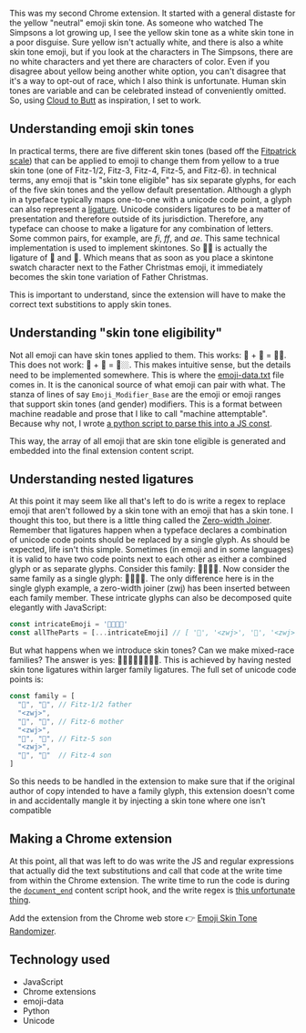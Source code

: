 This was my second Chrome extension. It started with a general distaste for the yellow "neutral" emoji skin tone. As someone who watched The Simpsons a lot growing up, I see the yellow skin tone as a white skin tone in a poor disguise. Sure yellow isn't actually white, and there is also a white skin tone emoji, but if you look at the characters in The Simpsons, there are no white characters and yet there are characters of color. Even if you disagree about yellow being another white option, you can't disagree that it's a way to opt-out of race, which I also think is unfortunate. Human skin tones are variable and can be celebrated instead of conveniently omitted. So, using [Cloud to Butt](https://github.com/panicsteve/cloud-to-butt) as inspiration, I set to work.

## Understanding emoji skin tones

In practical terms, there are five different skin tones (based off the [Fitpatrick scale](https://en.wikipedia.org/wiki/Fitzpatrick_scale)) that can be applied to emoji to change them from yellow to a true skin tone (one of Fitz-1/2, Fitz-3, Fitz-4, Fitz-5, and Fitz-6). in technical terms, any emoji that is "skin tone eligible" has six separate glyphs, for each of the five skin tones and the yellow default presentation. Although a glyph in a typeface typically maps one-to-one with a unicode code point, a glyph can also represent a [ligature](https://en.wikipedia.org/wiki/Typographic_ligature). Unicode considers ligatures to be a matter of presentation and therefore outside of its jurisdiction. Therefore, any typeface can choose to make a ligature for any combination of letters. Some common pairs, for example, are _fi_, _ff_, and _ae_. This same technical implementation is used to implement skintones. So 🎅🏿 is actually the ligature of 🎅 and 🏿. Which means that as soon as you place a skintone swatch character next to the Father Christmas emoji, it immediately becomes the skin tone variation of Father Christmas.

This is important to understand, since the extension will have to make the correct text substitions to apply skin tones.

## Understanding "skin tone eligibility"

Not all emoji can have skin tones applied to them. This works: 👶 + 🏼 = 👶🏼. This does not work: 🍭 + 🏼 = 🍭🏼. This makes intuitive sense, but the details need to be implemented somewhere. This is where the [emoji-data.txt](http://www.unicode.org/Public/emoji/11.0/emoji-data.txt) file comes in. It is the canonical source of what emoji can pair with what. The stanza of lines of say `Emoji_Modifier_Base` are the emoji or emoji ranges that support skin tones (and gender) modifiers. This is a format between machine readable and prose that I like to call "machine attemptable". Because why not, I wrote [a python script to parse this into a JS const](https://github.com/DingoEatingFuzz/chrome-emoji-skin-tone-randomizer/blob/master/bin/save-emoji-modifier-bases.py).

This way, the array of all emoji that are skin tone eligible is generated and embedded into the final extension content script.

## Understanding nested ligatures

At this point it may seem like all that's left to do is write a regex to replace emoji that aren't followed by a skin tone with an emoji that has a skin tone. I thought this too, but there is a little thing called the [Zero-width Joiner](https://en.wikipedia.org/wiki/Zero-width_joiner). Remember that ligatures happen when a typeface declares a combination of unicode code points should be replaced by a single glyph. As should be expected, life isn't this simple. Sometimes (in emoji and in some languages) it is valid to have two code points next to each other as either a combined glyph or as separate glyphs. Consider this family: 👨👩👦👦. Now consider the same family as a single glyph: 👨‍👩‍👦‍👦. The only difference here is in the single glyph example, a zero-width joiner (zwj) has been inserted between each family member. These intricate glyphs can also be decomposed quite elegantly with JavaScript:

```js
const intricateEmoji = '👨‍👩‍👦‍👦'
const allTheParts = [...intricateEmoji] // [ '👨', '<zwj>', '👩', '<zwj>', '👦', '<zwj>', '👦' ]
```

But what happens when we introduce skin tones? Can we make mixed-race families? The answer is yes: 👨🏻‍👩🏿‍👦🏾‍👦🏽. This is achieved by having nested skin tone ligatures within larger family ligatures. The full set of unicode code points is:
```js
const family = [
  "👨", "🏻", // Fitz-1/2 father
  "‍<zwj>",
  "👩", "🏿", // Fitz-6 mother
  "‍<zwj>",
  "👦", "🏾", // Fitz-5 son
  "‍<zwj>",
  "👦", "🏽"  // Fitz-4 son
]
```

So this needs to be handled in the extension to make sure that if the original author of copy intended to have a family glyph, this extension doesn't come in and accidentally mangle it by injecting a skin tone where one isn't compatible

## Making a Chrome extension

At this point, all that was left to do was write the JS and regular expressions that actually did the text substitutions and call that code at the write time from within the Chrome extension. The write time to run the code is during the [`document_end`](https://github.com/DingoEatingFuzz/chrome-emoji-skin-tone-randomizer/blob/master/src/manifest.json#L18-L23) content script hook, and the write regex is [this unfortunate thing](https://github.com/DingoEatingFuzz/chrome-emoji-skin-tone-randomizer/blob/master/src/postprocess.js#L3).

Add the extension from the Chrome web store 👉 [Emoji Skin Tone Randomizer](https://chrome.google.com/webstore/detail/emoji-skin-tone-randomize/ohhjagdgpnjmffkbdmgocehijcppnicj).

## Technology used

- JavaScript
- Chrome extensions
- emoji-data
- Python
- Unicode
